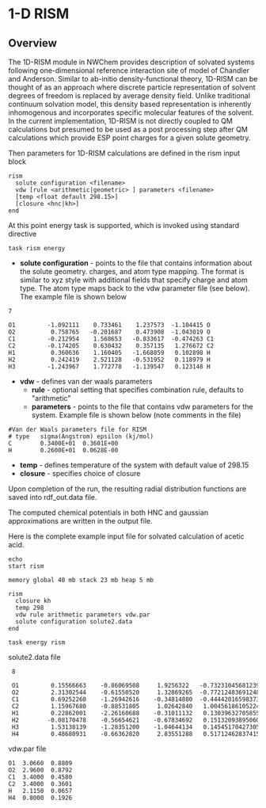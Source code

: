 # 1-D RISM

## Overview

The 1D-RISM module in NWChem provides description of solvated systems
following one-dimensional reference interaction site of model of
Chandler and Anderson. Similar to ab-initio density-functional theory,
1D-RISM can be thought of as an approach where discrete particle
representation of solvent degrees of freedom is replaced by average
density field. Unlike traditional continuum solvation model, this
density based representation is inherently inhomogenous and incorporates
specific molecular features of the solvent. In the current
implementation, 1D-RISM is not directly coupled to QM calculations but
presumed to be used as a post processing step after QM calculations
which provide ESP point charges for a given solute geometry.

Then parameters for 1D-RISM calculations are defined in the rism input
block

```
rism
  solute configuration <filename>
  vdw [rule <arithmetic|geometric> ] parameters <filename>
  [temp <float default 298.15>]
  [closure <hnc|kh>]
end
```

At this point energy task is supported, which is invoked using standard
directive

```
task rism energy
```

  - **solute configuration** - points to the file that contains
    information about the solute geometry. charges, and atom type
    mapping. The format is similar to xyz style with additional fields
    that specify charge and atom type. The atom type maps back to the
    vdw parameter file (see below). The example file is shown below

```
7

O1         -1.092111    0.733461    1.237573  -1.104415 O
O2          0.758765   -0.201687    0.473908  -1.043019 O
C1         -0.212954    1.568653   -0.833617  -0.474263 C1
C2         -0.174205    0.630432    0.357135   1.276672 C2
H1          0.360636    1.160405   -1.668859   0.102898 H
H2          0.242419    2.521128   -0.531952   0.118979 H
H3         -1.243967    1.772778   -1.139547   0.123148 H
```

  - **vdw** - defines van der waals parameters
      - **rule** - optional setting that specifies combination rule,
        defaults to "arithmetic"
      - **parameters** - points to the file that contains vdw parameters
        for the system. Example file is shown below (note comments in
        the file)

```
#Van der Waals parameters file for RISM 
# type   sigma(Angstrom) epsilon (kj/mol)
C        0.3400E+01  0.3601E+00
H        0.2600E+01  0.0628E-00
```

  - **temp** - defines temperature of the system with default value of
    298.15
  - **closure** - specifies choice of closure

Upon completion of the run, the resulting radial distribution functions
are saved into rdf\_out.data file.

The computed chemical potentials in both HNC and gaussian approximations
are written in the output file.

Here is the complete example input file for solvated calculation of
acetic acid.

```
echo
start rism

memory global 40 mb stack 23 mb heap 5 mb

rism
  closure kh
  temp 298
  vdw rule arithmetic parameters vdw.par
  solute configuration solute2.data
end

task energy rism
```

solute2.data
file

```
 8
 
 O1         0.15566663    -0.86069508     1.9256322   -0.7323104568123959 O1
 O2         2.31302544    -0.61550520     1.32869265  -0.7721248369124809 O2
 C1         0.69252260    -1.26942616    -0.34814880  -0.4444201659837397 C1
 C2         1.15967680    -0.88531805     1.02642840   1.004561861052242  C2
 H1         0.22862001    -2.26160688    -0.31011132   0.1303963270585546 H
 H2        -0.08170478    -0.56654621    -0.67834692   0.1513209389506027 H
 H3         1.53138139    -1.28351200    -1.04644134   0.1454517042730594 H
 H4         0.48680931    -0.66362820     2.83551288   0.5171246283741536 H4
```

vdw.par file

```
O1  3.0660  0.8809
O2  2.9600  0.8792
C1  3.4000  0.4580
C2  3.4000  0.3601
H   2.1150  0.0657
H4  0.8000  0.1926
```
